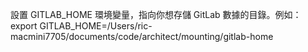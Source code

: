 設置 GITLAB_HOME 環境變量，指向你想存儲 GitLab 數據的目錄。例如：
export GITLAB_HOME=/Users/ric-macmini7705/documents/code/architect/mounting/gitlab-home